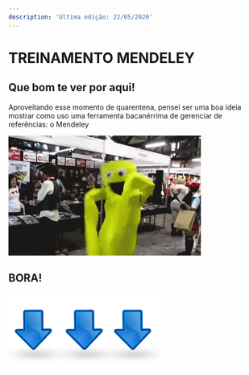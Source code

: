 ```yaml
---
description: 'Ultima edição: 22/05/2020'
---
```


# TREINAMENTO MENDELEY

## Que bom te ver por aqui!

Aproveitando esse momento de quarentena, pensei ser uma boa ideia mostrar como uso uma ferramenta bacanérrima de gerenciar de referências: o Mendeley

![](.gitbook/assets/b87965180922cdf4c79f83a6650fc570.gif)

## BORA!

![Para continuar, clique no campo abaixo](.gitbook/assets/seta-animada-gif-grc3a1tis-3.gif)

